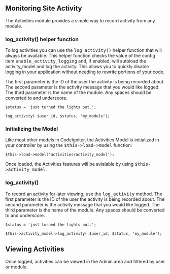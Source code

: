 ## Monitoring Site Activity

The Activities module provides a simple way to record activity from any module.

### log_activity() helper function

To log activities you can use the <tt>log_activity()</tt> helper function that will always be available. This helper function checks the value of the config item <tt>enable_activity_logging</tt> and, if enabled, will autoload the activity_model and log the activity. This allows you to quickly disable logging in your application without needing to rewrite portions of your code.

The first parameter is the ID of the user the activity is being recorded about. The second parameter is the activity message that you would like logged. The third parameter is the name of the module. Any spaces should be converted to and underscore.

    $status = 'just turned the lights out.';

    log_activity( $user_id, $status, 'my_module');

### Initializing the Model

Like most other models in CodeIgniter, the Activities Model is initialized in your controller by using the <tt>$this->load->model</tt> function:

    $this->load->model('activities/activity_model');

Once loaded, the Activities features will be avialable by using <tt>$this->activity_model</tt>.

### log_activity()

To record an activity for later viewing, use the <tt>log_activity</tt> method. The first parameter is the ID of the user the activity is being recorded about. The second parameter is the activity message that you would like logged. The third parameter is the name of the module. Any spaces should be converted to and underscore.

    $status = 'just turned the lights out.';

    $this->activity_model->log_activity( $user_id, $status, 'my_module');

## Viewing Activities

Once logged, activities can be viewed in the Admin area and filtered by user or module.
